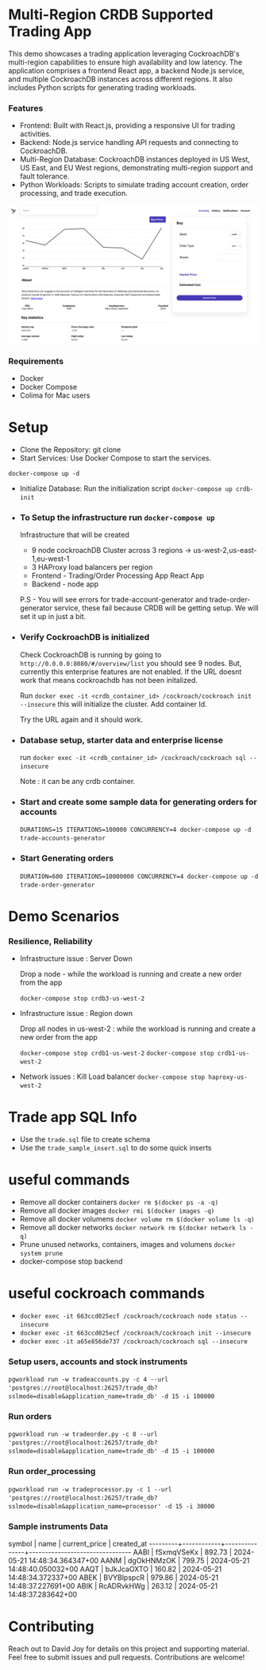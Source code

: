 # Multi-Region CRDB Supported Trading App 

This demo showcases a trading application leveraging CockroachDB's multi-region capabilities to ensure high availability and low latency. The application comprises a frontend React app, a backend Node.js service, and multiple CockroachDB instances across different regions. It also includes Python scripts for generating trading workloads.

### Features
- Frontend: Built with React.js, providing a responsive UI for trading activities.
- Backend: Node.js service handling API requests and connecting to CockroachDB.
- Multi-Region Database: CockroachDB instances deployed in US West, US East, and EU West regions, demonstrating multi-region support and fault tolerance.
- Python Workloads: Scripts to simulate trading account creation, order processing, and trade execution.

![alt text](image.png)

### Requirements
- Docker
- Docker Compose
- Colima for Mac users

# Setup 
- Clone the Repository: git clone <repo-url>
- Start Services: Use Docker Compose to start the services.
```
docker-compose up -d
```
- Initialize Database: Run the initialization script ```docker-compose up crdb-init```
-  ### To Setup the infrastructure run `docker-compose up`

   Infrastructure that will be created
   - 9 node cockroachDB Cluster across 3 regions -> us-west-2,us-east-1,eu-west-1
   - 3 HAProxy load balancers per region
   - Frontend - Trading/Order Processing App React App
   - Backend - node app 

   P.S -  You will see errors for trade-account-generator and trade-order-generator service, these fail because CRDB will be getting setup. We will set it up in just a bit.

- ### Verify CockroachDB is initialized 

  Check CockroachDB is running by going to `http://0.0.0.0:8080/#/overview/list` you should see 9 nodes. But, currently this enterprise features are not enabled. If the URL doesnt work that means cockroachdb has not been initalized. 

  Run `docker exec -it <crdb_container_id> /cockroach/cockroach init --insecure` this will initialize the cluster. Add container Id.  

  Try the URL again and it should work. 

- ### Database setup, starter data and enterprise license

  run `docker exec -it <crdb_container_id> /cockroach/cockroach sql --insecure`

  Note : it can be any crdb container.  

- ### Start and create some sample data for generating orders for accounts

  `DURATIONS=15 ITERATIONS=100000 CONCURRENCY=4 docker-compose up -d trade-accounts-generator` 

- ### Start Generating orders

   `DURATION=600 ITERATIONS=10000000 CONCURRENCY=4 docker-compose up -d trade-order-generator `

# Demo Scenarios 

###  Resilience, Reliability
- Infrastructure issue : Server Down

   Drop a node - while the workload is running and create a new order from the app

  `docker-compose stop crdb3-us-west-2`

- Infrastructure issue : Region down 

  Drop all nodes in us-west-2 : while the workload is running and create a new order from the app

  `docker-compose stop crdb1-us-west-2`
  `docker-compose stop crdb1-us-west-2`

- Network issues : Kill Load balancer 
  `docker-compose stop haproxy-us-west-2` 

# Trade app SQL Info 

- Use the `trade.sql` file to create schema 
- Use the `trade_sample_insert.sql` to do some quick inserts 


# useful commands 

- Remove all docker containers `docker rm $(docker ps -a -q)`
- Remove all docker images `docker rmi $(docker images -q)`
- Remove all docker volumens `docker volume rm $(docker volume ls -q)`
- Remove all docker networks `docker network rm $(docker network ls -q)`
- Prune unused networks, containers, images and volumens `docker system prune`
- docker-compose stop backend

# useful cockroach commands 
-  `docker exec -it 663ccd025ecf /cockroach/cockroach node status --insecure` 
- `docker exec -it 663ccd025ecf /cockroach/cockroach init --insecure`
- `docker exec -it a65e856de737 /cockroach/cockroach sql --insecure`

### Setup users, accounts and stock instruments

`pgworkload run -w tradeaccounts.py -c 4 --url 'postgres://root@localhost:26257/trade_db?sslmode=disable&application_name=trade_db' -d 15 -i 100000`

### Run orders 

`pgworkload run -w tradeorder.py -c 8 --url 'postgres://root@localhost:26257/trade_db?sslmode=disable&application_name=trade_db' -d 15 -i 100000`

### Run order_processing

`pgworkload run -w tradeprocessor.py -c 1 --url 'postgres://root@localhost:26257/trade_db?sslmode=disable&application_name=processor' -d 15 -i 30000`

### Sample instruments Data

  symbol |    name    | current_price |          created_at
---------+------------+---------------+--------------------------------
  AABI   | fSxmqVSeKx |        892.73 | 2024-05-21 14:48:34.364347+00
  AANM   | dgOkHNMzOK |        799.75 | 2024-05-21 14:48:40.050032+00
  AAQT   | bJkJcaOXTO |        160.82 | 2024-05-21 14:48:34.372337+00
  ABEK   | BVYBlpspcR |        979.86 | 2024-05-21 14:48:37.227691+00
  ABIK   | RcADRvkHWg |        263.12 | 2024-05-21 14:48:37.283642+00

# Contributing
Reach out to David Joy for details on this project and supporting material.
Feel free to submit issues and pull requests. Contributions are welcome!
